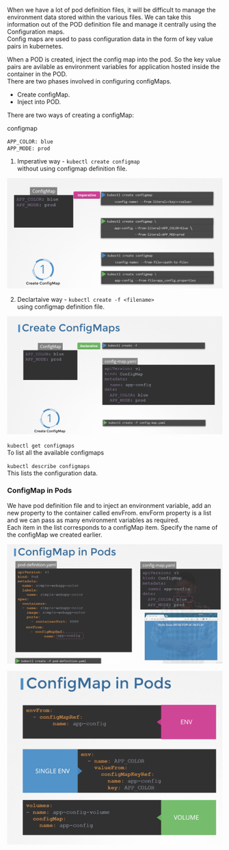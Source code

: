
When we have a lot of pod definition files, it will be difficult to manage the environment data stored within the various files. We can take this information out of the POD definition file and manage it centrally using the Configuration maps.  
Config maps are used to pass configuration data in the form of key value pairs in kubernetes.  

When a POD is created, inject the config map into the pod. So the key value pairs are avilable as environment variables for application hosted inside the container in the POD.   
There are two phases involved in configuring configMaps.
* Create configMap.  
* Inject into POD. 

There are two ways of creating a configMap:  

configmap  
```
APP_COLOR: blue
APP_MODE: prod
```

1. Imperative way - `kubectl create configmap`   
without using configmap definition file.  

![Imperative](Screens/imperative.png)  

2. Declartaive way - `kubectl create -f <filename>`  
using configmap definition file.  

![Declarative](Screens/declarative.png)

`kubectl get configmaps`  
To list all the available configmaps

`kubectl describe configmaps`  
This lists the configuration data.  

### ConfigMap in Pods

We have pod definition file and to inject an environment variable, add an new property to the container called envFrom. 
envForm property is a list and we can pass as many environment variables as required.  
Each item in the list corresponds to a configMap item. Specify the name of the configMap we created earlier.

![pod-env](Screens/pod-env.png)


![config-pods](Screens/config-pods.png)



